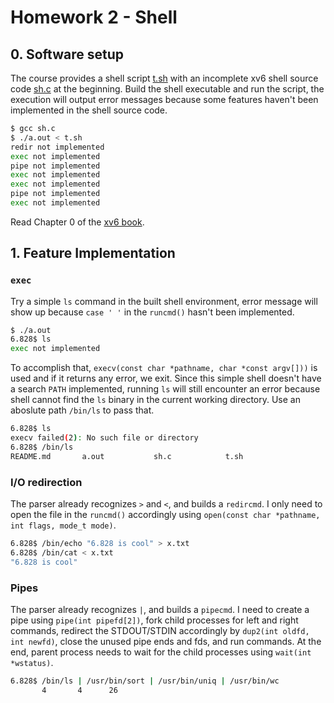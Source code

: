 # Homework 2 - Shell

## 0. Software setup

The course provides a shell script [t.sh](./t.sh) with an incomplete xv6 shell source code [sh.c](./sh.c) at the beginning. Build the shell executable and run the script, the execution will output error messages because some features haven't been implemented in the shell source code.

```sh
$ gcc sh.c
$ ./a.out < t.sh
redir not implemented
exec not implemented
pipe not implemented
exec not implemented
exec not implemented
pipe not implemented
exec not implemented
```

Read Chapter 0 of the [xv6 book](../../resources/xv6-book-rev11.pdf).

## 1. Feature Implementation

### `exec`

Try a simple `ls` command in the built shell environment, error message will show up because `case ' '` in the `runcmd()` hasn't been implemented.

```sh
$ ./a.out 
6.828$ ls
exec not implemented
```

To accomplish that, `execv(const char *pathname, char *const argv[]))` is used and if it returns any error, we exit. Since this simple shell doesn't have a search `PATH` implemented, running `ls` will still encounter an error because shell cannot find the `ls` binary in the current working directory. Use an aboslute path `/bin/ls` to pass that.

```sh
6.828$ ls
execv failed(2): No such file or directory
6.828$ /bin/ls
README.md       a.out           sh.c            t.sh
```

### I/O redirection

The parser already recognizes `>` and `<`, and builds a `redircmd`. I only need to open the file in the `runcmd()` accordingly using `open(const char *pathname, int flags, mode_t mode)`.

```sh
6.828$ /bin/echo "6.828 is cool" > x.txt
6.828$ /bin/cat < x.txt
"6.828 is cool"
```

### Pipes

The parser already recognizes `|`, and builds a `pipecmd`. I need to create a pipe using `pipe(int pipefd[2])`, fork child processes for left and right commands, redirect the STDOUT/STDIN accordingly by `dup2(int oldfd, int newfd)`, close the unused pipe ends and fds, and run commands. At the end, parent process needs to wait for the child processes using `wait(int *wstatus)`.

```sh
6.828$ /bin/ls | /usr/bin/sort | /usr/bin/uniq | /usr/bin/wc
       4       4      26
```